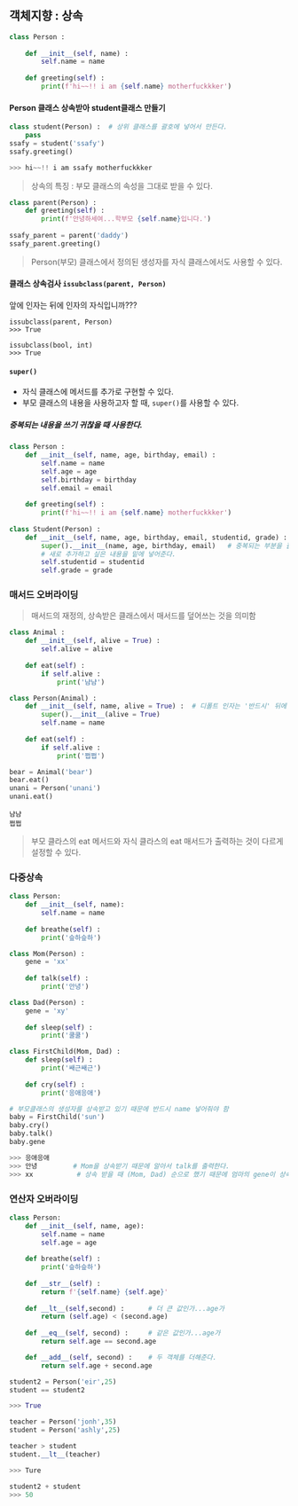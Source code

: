 ## 객체지향 : 상속

```python
class Person : 
    
    def __init__(self, name) : 
        self.name = name
    
    def greeting(self) : 
        print(f'hi~~!! i am {self.name} motherfuckkker')
```

#### Person 클래스 상속받아 student클래스 만들기
```python
class student(Person) :  # 상위 클래스를 괄호에 넣어서 만든다.
    pass
ssafy = student('ssafy')
ssafy.greeting()

>>> hi~~!! i am ssafy motherfuckkker
```
> 상속의 특징 : 부모 클래스의 속성을 그대로 받을 수 있다. 

```python
class parent(Person) : 
    def greeting(self) : 
        print(f'안녕하세여...학부모 {self.name}입니다.')
        
ssafy_parent = parent('daddy')
ssafy_parent.greeting()
```
> Person(부모) 클래스에서 정의된 생성자를 자식 클래스에서도 사용할 수 있다. 

#### 클래스 상속검사 `issubclass(parent, Person)`
앞에 인자는 뒤에 인자의 자식입니까???
```
issubclass(parent, Person)
>>> True

issubclass(bool, int)
>>> True
```

#### `super()`
* 자식 클래스에 메서드를 추가로 구현할 수 있다.
* 부모 클래스의 내용을 사용하고자 할 때, `super()`를 사용할 수 있다.

##### 중복되는 내용을 쓰기 귀찮을 때 사용한다. 
```python
class Person : 
    def __init__(self, name, age, birthday, email) : 
        self.name = name
        self.age = age
        self.birthday = birthday
        self.email = email
        
    def greeting(self) : 
        print(f'hi~~!! i am {self.name} motherfuckkker')
        
class Student(Person) : 
    def __init__(self, name, age, birthday, email, studentid, grade) : 
        super().__init__(name, age, birthday, email)   # 중복되는 부분을 괄호에 삽입한다. 
        # 새로 추가하고 싶은 내용을 밑에 넣어준다. 
        self.studentid = studentid
        self.grade = grade
```

### 매서드 오버라이딩
> 매서드의 재정의, 상속받은 클래스에서 매서드를 덮어쓰는 것을 의미함

```python
class Animal : 
    def __init__(self, alive = True) : 
        self.alive = alive
        
    def eat(self) : 
        if self.alive : 
            print('냠냠')

class Person(Animal) : 
    def __init__(self, name, alive = True) :  # 디폴트 인자는 '반드시' 뒤에 들어간다.
        super().__init__(alive = True)
        self.name = name
        
    def eat(self) : 
        if self.alive : 
            print('쩝쩝')

bear = Animal('bear')
bear.eat()
unani = Person('unani')
unani.eat()
```
```
냠냠
쩝쩝
```
> 부모 클라스의 eat 메서드와  자식 클라스의 eat 매서드가 출력하는 것이 다르게 설정할 수 있다. 

### 다중상속

```python
class Person:
    def __init__(self, name):
        self.name = name
        
    def breathe(self) : 
        print('슾하슾하')

class Mom(Person) : 
    gene = 'xx'
    
    def talk(self) : 
        print('안녕')

class Dad(Person) : 
    gene = 'xy'
    
    def sleep(self) : 
        print('쿨쿨')

class FirstChild(Mom, Dad) : 
    def sleep(self) : 
        print('쌔근쌔근')
        
    def cry(self) : 
        print('응애응애')
```

```python
# 부모클래스의 생성자를 상속받고 있기 때문에 반드시 name 넣어줘야 함
baby = FirstChild('sun')  
baby.cry()
baby.talk() 
baby.gene

>>> 응애응애
>>> 안녕         # Mom을 상속받기 때문에 알아서 talk를 출력한다. 
>>> xx           # 상속 받을 때 (Mom, Dad) 순으로 했기 때문에 엄마의 gene이 상속된다.
```

### 연산자 오버라이딩

```python
class Person:
    def __init__(self, name, age):
        self.name = name
        self.age = age
        
    def breathe(self) : 
        print('슾하슾하')
        
    def __str__(self) : 
        return f'{self.name} {self.age}'
    
    def __lt__(self,second) :      # 더 큰 값인가...age가
        return (self.age) < (second.age)
    
    def __eq__(self, second) :     # 같은 값인가...age가
        return self.age == second.age 

    def __add__(self, second) :    # 두 객체를 더해준다. 
        return self.age + second.age
```

```python
student2 = Person('eir',25)
student == student2

>>> True
```
```python
teacher = Person('jonh',35)
student = Person('ashly',25)

teacher > student
student.__lt__(teacher)

>>> Ture
```
```python
student2 + student
>>> 50